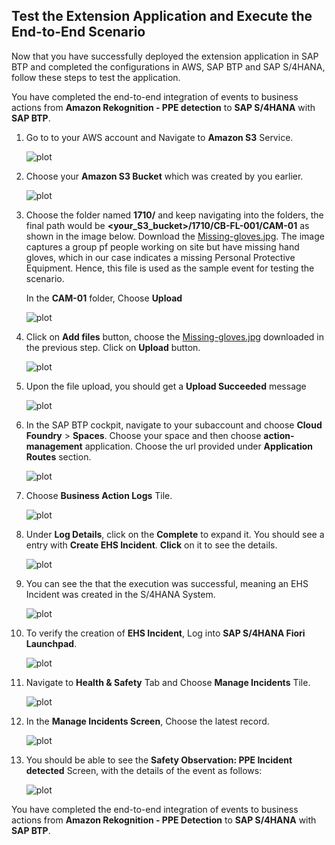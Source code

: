 ## Test the Extension Application and Execute the End-to-End Scenario

Now that you have successfully deployed the extension application in SAP BTP and completed the configurations in AWS, SAP BTP and SAP S/4HANA, follow these steps to test the application.



You have completed the end-to-end integration of events to business actions from **Amazon Rekognition - PPE detection** to **SAP S/4HANA** with **SAP BTP**.

1. Go to to your AWS account and Navigate to **Amazon S3** Service.

    ![plot](./images/S3Search.png)

2. Choose your **Amazon S3 Bucket** which was created by you earlier.

    ![plot](./images/S3Bucket.png)

3. Choose the folder named **1710/** and keep navigating into the folders, the final path would be **<your_S3_bucket>/1710/CB-FL-001/CAM-01** as shown in the image below. Download the [Missing-gloves.jpg](Missing-gloves.jpg). The image captures a group pf people working on site but have missing hand gloves, which in our case indicates a missing Personal Protective Equipment. Hence, this file is used as the sample event for testing the scenario.
    
    In the **CAM-01** folder, Choose **Upload**

    ![plot](./images/S3CAMFolder.png)

5. Click on **Add files** button, choose the [Missing-gloves.jpg](Missing-gloves.jpg) downloaded in the previous step. Click on **Upload** button.
    
    ![plot](./images/S3Upload.png)

6. Upon the file upload, you should get a **Upload Succeeded** message

    ![plot](./images/FileAdded.png)

7. In the SAP BTP cockpit, navigate to your subaccount and choose **Cloud Foundry** > **Spaces**. Choose your space and then choose **action-management** application. Choose the url provided under **Application Routes** section.

    ![plot](./images/action-management-url.png)

8. Choose **Business Action Logs** Tile.

    ![plot](./images/LogTile.png)

9. Under **Log Details**, click on the **Complete** to expand it. You should see a entry with **Create EHS Incident**. **Click** on it to see the details.

    ![plot](./images/CheckLogs.png)

10. You can see the that the execution was successful, meaning an EHS Incident was created in the S/4HANA System.

    ![plot](./images/ActionSuccessfulLog.png)

11. To verify the creation of **EHS Incident**, Log into **SAP S/4HANA Fiori Launchpad**.

    ![plot](./images/S4LOGIN.png)


12. Navigate to **Health & Safety** Tab and Choose **Manage Incidents** Tile.

    ![plot](./images/ManageIncident.png)

13. In the **Manage Incidents Screen**, Choose the latest record.

    ![plot](./images/ChooseObservation.png)

14. You should be able to see the **Safety Observation: PPE Incident detected** Screen, with the details of the event as follows:

    ![plot](./images/SafeObservationCreated.png)


You have completed the end-to-end integration of events to business actions from **Amazon Rekognition - PPE Detection** to **SAP S/4HANA** with **SAP BTP**.


